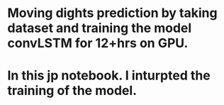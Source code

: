 # Moving dights prediction by taking dataset and training the model convLSTM for 12+hrs on GPU.

# In this jp notebook. I inturpted the training of the model.
